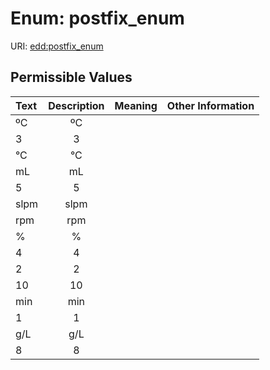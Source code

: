
# Enum: postfix_enum



URI: [edd:postfix_enum](https://w3id.org/eddpostfix_enum)


## Permissible Values

| Text | Description | Meaning | Other Information |
| :--- | :---: | :---: | ---: |
| ºC | ºC |  |  |
| 3 | 3 |  |  |
| °C | °C |  |  |
| mL | mL |  |  |
| 5 | 5 |  |  |
| slpm | slpm |  |  |
| rpm | rpm |  |  |
| % | % |  |  |
| 4 | 4 |  |  |
| 2 | 2 |  |  |
| 10 | 10 |  |  |
| min | min |  |  |
| 1 | 1 |  |  |
| g/L | g/L |  |  |
| 8 | 8 |  |  |

